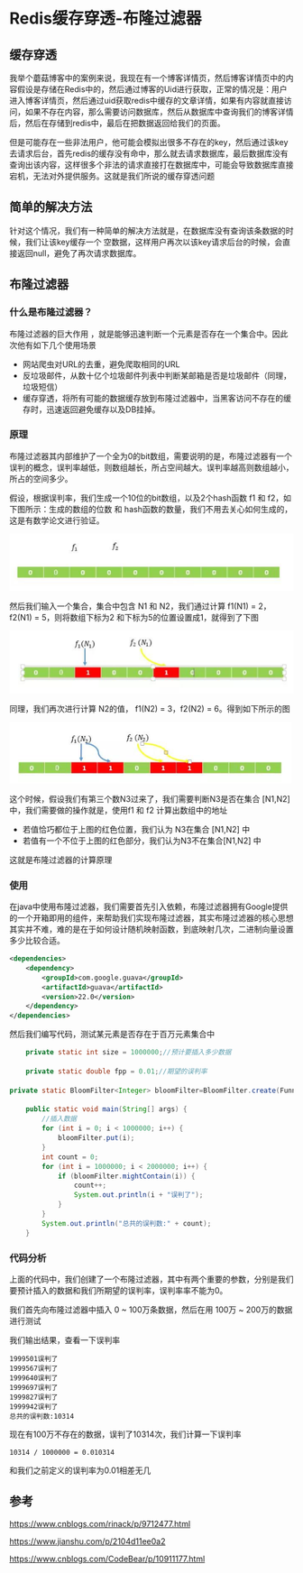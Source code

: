 # Redis缓存穿透-布隆过滤器

## 缓存穿透

我举个蘑菇博客中的案例来说，我现在有一个博客详情页，然后博客详情页中的内容假设是存储在Redis中的，然后通过博客的Uid进行获取，正常的情况是：用户进入博客详情页，然后通过uid获取redis中缓存的文章详情，如果有内容就直接访问，如果不存在内容，那么需要访问数据库，然后从数据库中查询我们的博客详情后，然后在存储到redis中，最后在把数据返回给我们的页面。

但是可能存在一些非法用户，他可能会模拟出很多不存在的key，然后通过该key去请求后台，首先redis的缓存没有命中，那么就去请求数据库，最后数据库没有查询出该内容，这样很多个非法的请求直接打在数据库中，可能会导致数据库直接宕机，无法对外提供服务。这就是我们所说的缓存穿透问题

## 简单的解决方法

针对这个情况，我们有一种简单的解决方法就是，在数据库没有查询该条数据的时候，我们让该key缓存一个 空数据，这样用户再次以该key请求后台的时候，会直接返回null，避免了再次请求数据库。

## 布隆过滤器

### 什么是布隆过滤器？

布隆过滤器的巨大作用 ，就是能够迅速判断一个元素是否存在一个集合中。因此次他有如下几个使用场景

- 网站爬虫对URL的去重，避免爬取相同的URL
- 反垃圾邮件，从数十亿个垃圾邮件列表中判断某邮箱是否是垃圾邮件（同理，垃圾短信）
- 缓存穿透，将所有可能的数据缓存放到布隆过滤器中，当黑客访问不存在的缓存时，迅速返回避免缓存以及DB挂掉。

### 原理

布隆过滤器其内部维护了一个全为0的bit数组，需要说明的是，布隆过滤器有一个误判的概念，误判率越低，则数组越长，所占空间越大。误判率越高则数组越小，所占的空间多少。

假设，根据误判率，我们生成一个10位的bit数组，以及2个hash函数 f1 和 f2，如下图所示：生成的数组的位数 和 hash函数的数量，我们不用去关心如何生成的，这是有数学论文进行验证。

![image-20200630082330207](./Redis%E7%BC%93%E5%AD%98%E7%A9%BF%E9%80%8F%E5%B8%83%E9%9A%86%E8%BF%87%E6%BB%A4%E5%99%A8.assets/20220110232807.png)

然后我们输入一个集合，集合中包含 N1 和 N2，我们通过计算 f1(N1) = 2，f2(N1) = 5，则将数组下标为2 和下标为5的位置设置成1，就得到了下图

![image-20200630082507698](./Redis%E7%BC%93%E5%AD%98%E7%A9%BF%E9%80%8F%E5%B8%83%E9%9A%86%E8%BF%87%E6%BB%A4%E5%99%A8.assets/20220110232814.png)

同理，我们再次进行计算 N2的值， f1(N2) = 3，f2(N2) = 6。得到如下所示的图

![image-20200630082643698](./Redis%E7%BC%93%E5%AD%98%E7%A9%BF%E9%80%8F%E5%B8%83%E9%9A%86%E8%BF%87%E6%BB%A4%E5%99%A8.assets/20220110232817.png)

这个时候，假设我们有第三个数N3过来了，我们需要判断N3是否在集合 [N1,N2]中，我们需要做的操作就是，使用f1 和 f2 计算出数组中的地址

- 若值恰巧都位于上图的红色位置，我们认为 N3在集合 [N1,N2] 中
- 若值有一个不位于上图的红色部分，我们认为N3不在集合[N1,N2] 中

这就是布隆过滤器的计算原理

### 使用

在java中使用布隆过滤器，我们需要首先引入依赖，布隆过滤器拥有Google提供的一个开箱即用的组件，来帮助我们实现布隆过滤器，其实布隆过滤器的核心思想其实并不难，难的是在于如何设计随机映射函数，到底映射几次，二进制向量设置多少比较合适。

```xml
<dependencies>
    <dependency>
        <groupId>com.google.guava</groupId>     
        <artifactId>guava</artifactId>      
        <version>22.0</version>
    </dependency>
</dependencies>
```

然后我们编写代码，测试某元素是否存在于百万元素集合中

```java
    private static int size = 1000000;//预计要插入多少数据

    private static double fpp = 0.01;//期望的误判率

private static BloomFilter<Integer> bloomFilter=BloomFilter.create(Funnels.integerFunnel(), size, fpp);

    public static void main(String[] args) {
        //插入数据
        for (int i = 0; i < 1000000; i++) {
            bloomFilter.put(i);
        }
        int count = 0;
        for (int i = 1000000; i < 2000000; i++) {
            if (bloomFilter.mightContain(i)) {
                count++;
                System.out.println(i + "误判了");
            }
        }
        System.out.println("总共的误判数:" + count);
    }
```

### 代码分析

上面的代码中，我们创建了一个布隆过滤器，其中有两个重要的参数，分别是我们要预计插入的数据和我们所期望的误判率，误判率率不能为0。

我们首先向布隆过滤器中插入 0 ~ 100万条数据，然后在用 100万 ~ 200万的数据进行测试

我们输出结果，查看一下误判率

```
1999501误判了
1999567误判了
1999640误判了
1999697误判了
1999827误判了
1999942误判了
总共的误判数:10314
```

现在有100万不存在的数据，误判了10314次，我们计算一下误判率

```
10314 / 1000000 = 0.010314
```

和我们之前定义的误判率为0.01相差无几

## 参考

https://www.cnblogs.com/rinack/p/9712477.html

https://www.jianshu.com/p/2104d11ee0a2

https://www.cnblogs.com/CodeBear/p/10911177.html